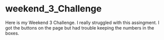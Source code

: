 # weekend_3_Challenge
Here is my Weekend 3 Challenge. I really struggled with this assingment.  I got the buttons on the page but had trouble keeping the numbers in the boxes.
